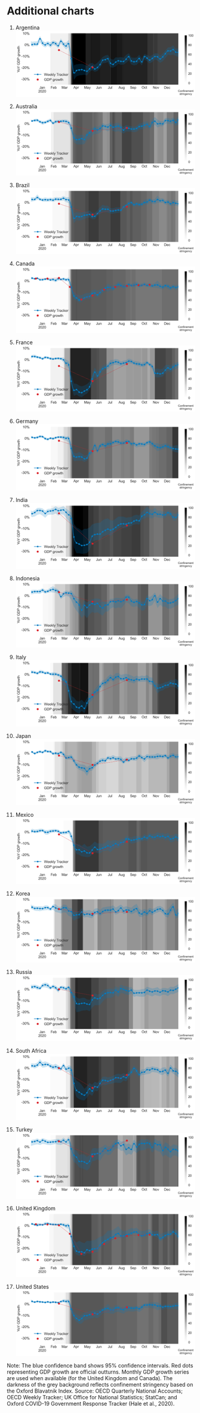 # Additional charts

1. Argentina
![](Figures/Weekly_Tracker_Argentina.png)

2. Australia
![](Figures/Weekly_Tracker_Australia.png)

3. Brazil
![](Figures/Weekly_Tracker_Brazil.png)

4. Canada
![](Figures/Weekly_Tracker_Canada.png)

5. France
![](Figures/Weekly_Tracker_France.png)

6. Germany
![](Figures/Weekly_Tracker_Germany.png)

7. India
![](Figures/Weekly_Tracker_India.png)

8. Indonesia
![](Figures/Weekly_Tracker_Indonesia.png)

9. Italy
![](Figures/Weekly_Tracker_Italy.png)

10. Japan
![](Figures/Weekly_Tracker_Japan.png)

11. Mexico
![](Figures/Weekly_Tracker_Mexico.png)

12. Korea
![](Figures/Weekly_Tracker_Korea.png)

13. Russia
![](Figures/Weekly_Tracker_Russia.png)

14. South Africa
![](Figures/Weekly_Tracker_South%20Africa.png)

15. Turkey
![](Figures/Weekly_Tracker_Turkey.png)

16. United Kingdom
![](Figures/Weekly_Tracker_United%20Kingdom.png)

17. United States
![](Figures/Weekly_Tracker_United%20States.png)

Note: The blue confidence band shows 95% confidence intervals. Red dots representing GDP growth are official outturns. Monthly GDP growth series are used when available (for the United Kingdom and Canada). The darkness of the grey background reflects confinement stringency based on the Oxford Blavatnik Index. 
Source: OECD Quarterly National Accounts; OECD Weekly Tracker; UK Office for National Statistics; StatCan; and Oxford COVID-19 Government Response Tracker (Hale et al., 2020).